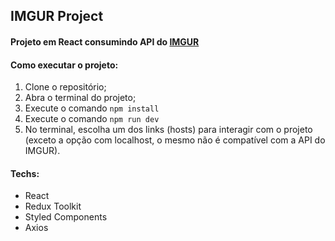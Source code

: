 ## IMGUR Project

#### Projeto em React consumindo API do [IMGUR](https://apidocs.imgur.com)

#### Como executar o projeto:

1. Clone o repositório;
2. Abra o terminal do projeto;
3. Execute o comando <code>npm install</code>
4. Execute o comando <code>npm run dev</code>
5. No terminal, escolha um dos links (hosts) para interagir com o projeto (exceto a opção com localhost, o mesmo não é compatível com a API do IMGUR).

#### Techs:

- React
- Redux Toolkit
- Styled Components
- Axios
